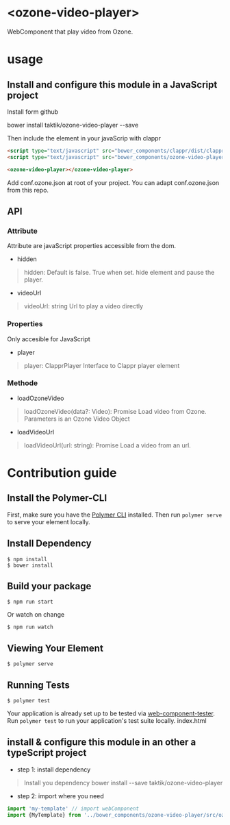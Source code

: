 # \<ozone-video-player\>

WebComponent that play video from Ozone.

# usage

## Install and configure this module in a JavaScript project

Install form github

bower install  taktik/ozone-video-player --save

Then include the element in your javaScrip with clappr

```html
<script type="text/javascript" src="bower_components/clappr/dist/clappr.js"></script>
<script type="text/javascript" src="bower_components/ozone-video-player/dist/ozone-video-player.js"></script></body>

<ozone-video-player></ozone-video-player>
```


Add conf.ozone.json at root of your project. You can adapt conf.ozone.json from this repo.

## API

### Attribute
Attribute are javaScript properties accessible from the dom.

* hidden

> hidden: Default is false. True when set.
> hide element and pause the player.

* videoUrl

> videoUrl: string
> Url to play a video directly

### Properties

Only accesible for JavaScript

* player

> player: ClapprPlayer
> Interface to Clappr player element


### Methode

* loadOzoneVideo

> loadOzoneVideo(data?: Video): Promise<void>
> Load video from Ozone.
> Parameters is an Ozone Video Object

* loadVideoUrl
> loadVideoUrl(url: string): Promise<void>
> Load a video from an url.


# Contribution guide

## Install the Polymer-CLI

First, make sure you have the [Polymer CLI](https://www.npmjs.com/package/polymer-cli) installed. Then run `polymer serve` to serve your element locally.

## Install Dependency

```
$ npm install
$ bower install
```

## Build your package

```
$ npm run start
```
Or watch on change
```
$ npm run watch
```


## Viewing Your Element

```
$ polymer serve
```

## Running Tests

```
$ polymer test
```

Your application is already set up to be tested via [web-component-tester](https://github.com/Polymer/web-component-tester). Run `polymer test` to run your application's test suite locally.
index.html

## install & configure this module in an other a typeScript project


- step 1: install dependency

> Install you dependency
> bower install --save taktik/ozone-video-player

- step 2: import where you need
```typescript
import 'my-template' // import webComponent
import {MyTemplate} from '../bower_components/ozone-video-player/src/ozone-video-player' // import type
```

